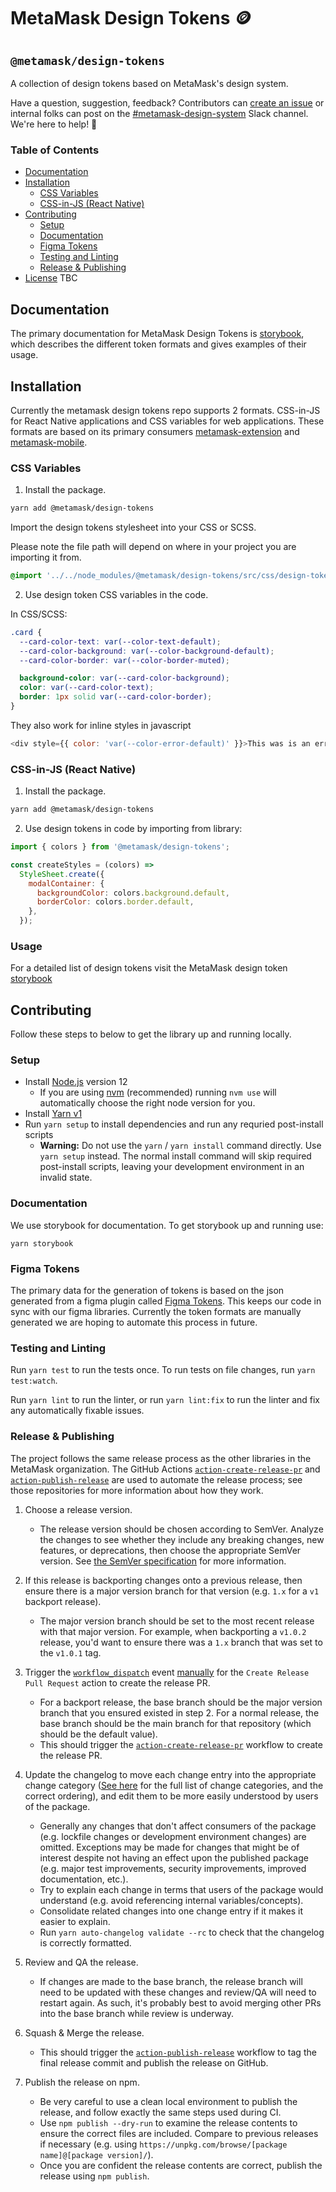 # MetaMask Design Tokens 🪙

## `@metamask/design-tokens`

A collection of design tokens based on MetaMask's design system.

Have a question, suggestion, feedback? Contributors can [create an issue](https://github.com/MetaMask/design-tokens/issues/new/choose) or internal folks can post on the [#metamask-design-system](https://consensys.slack.com/archives/C0354T27M5M) Slack channel. We're here to help! 💁

### Table of Contents

- [Documentation](#documentation)
- [Installation](#installation)
  - [CSS Variables](#css-variables)
  - [CSS-in-JS (React Native)](#css-in-js-react-native)
- [Contributing](#contributing)
  - [Setup](#setup)
  - [Documentation](#documentation)
  - [Figma Tokens](#figma-tokens)
  - [Testing and Linting](#testing-and-linting)
  - [Release & Publishing](#release-publishing)
- [License](#license) TBC

## Documentation

The primary documentation for MetaMask Design Tokens is [storybook](https://metamask.github.io/design-tokens), which describes the different token formats and gives examples of their usage.

## Installation

Currently the metamask design tokens repo supports 2 formats. CSS-in-JS for React Native applications and CSS variables for web applications. These formats are based on its primary consumers [metamask-extension](https://github.com/MetaMask/metamask-extension) and [metamask-mobile](https://github.com/MetaMask/metamask-mobile).

### CSS Variables

1. Install the package.

```sh
yarn add @metamask/design-tokens
```

Import the design tokens stylesheet into your CSS or SCSS.

Please note the file path will depend on where in your project you are importing it from.

```css
@import '../../node_modules/@metamask/design-tokens/src/css/design-tokens';
```

2. Use design token CSS variables in the code.

In CSS/SCSS:

```css
.card {
  --card-color-text: var(--color-text-default);
  --card-color-background: var(--color-background-default);
  --card-color-border: var(--color-border-muted);

  background-color: var(--card-color-background);
  color: var(--card-color-text);
  border: 1px solid var(--card-color-border);
}
```

They also work for inline styles in javascript

```js
<div style={{ color: 'var(--color-error-default)' }}>This was is an error</div>
```

### CSS-in-JS (React Native)

1. Install the package.

```sh
yarn add @metamask/design-tokens
```

2. Use design tokens in code by importing from library:

```js
import { colors } from '@metamask/design-tokens';

const createStyles = (colors) =>
  StyleSheet.create({
    modalContainer: {
      backgroundColor: colors.background.default,
      borderColor: colors.border.default,
    },
  });
```

### Usage

For a detailed list of design tokens visit the MetaMask design token [storybook](https://metamask.github.io/design-tokens)

## Contributing

Follow these steps to below to get the library up and running locally.

### Setup

- Install [Node.js](https://nodejs.org) version 12
  - If you are using [nvm](https://github.com/creationix/nvm#installation) (recommended) running `nvm use` will automatically choose the right node version for you.
- Install [Yarn v1](https://yarnpkg.com/en/docs/install)
- Run `yarn setup` to install dependencies and run any requried post-install scripts
  - **Warning:** Do not use the `yarn` / `yarn install` command directly. Use `yarn setup` instead. The normal install command will skip required post-install scripts, leaving your development environment in an invalid state.

### Documentation

We use storybook for documentation. To get storybook up and running use:

```
yarn storybook
```

### Figma Tokens

The primary data for the generation of tokens is based on the json generated from a figma plugin called [Figma Tokens](https://github.com/six7/figma-tokens). This keeps our code in sync with our figma libraries. Currently the token formats are manually generated we are hoping to automate this process in future.

### Testing and Linting

Run `yarn test` to run the tests once. To run tests on file changes, run `yarn test:watch`.

Run `yarn lint` to run the linter, or run `yarn lint:fix` to run the linter and fix any automatically fixable issues.

### Release & Publishing

The project follows the same release process as the other libraries in the MetaMask organization. The GitHub Actions [`action-create-release-pr`](https://github.com/MetaMask/action-create-release-pr) and [`action-publish-release`](https://github.com/MetaMask/action-publish-release) are used to automate the release process; see those repositories for more information about how they work.

1. Choose a release version.

   - The release version should be chosen according to SemVer. Analyze the changes to see whether they include any breaking changes, new features, or deprecations, then choose the appropriate SemVer version. See [the SemVer specification](https://semver.org/) for more information.

2. If this release is backporting changes onto a previous release, then ensure there is a major version branch for that version (e.g. `1.x` for a `v1` backport release).

   - The major version branch should be set to the most recent release with that major version. For example, when backporting a `v1.0.2` release, you'd want to ensure there was a `1.x` branch that was set to the `v1.0.1` tag.

3. Trigger the [`workflow_dispatch`](https://docs.github.com/en/actions/reference/events-that-trigger-workflows#workflow_dispatch) event [manually](https://docs.github.com/en/actions/managing-workflow-runs/manually-running-a-workflow) for the `Create Release Pull Request` action to create the release PR.

   - For a backport release, the base branch should be the major version branch that you ensured existed in step 2. For a normal release, the base branch should be the main branch for that repository (which should be the default value).
   - This should trigger the [`action-create-release-pr`](https://github.com/MetaMask/action-create-release-pr) workflow to create the release PR.

4. Update the changelog to move each change entry into the appropriate change category ([See here](https://keepachangelog.com/en/1.0.0/#types) for the full list of change categories, and the correct ordering), and edit them to be more easily understood by users of the package.

   - Generally any changes that don't affect consumers of the package (e.g. lockfile changes or development environment changes) are omitted. Exceptions may be made for changes that might be of interest despite not having an effect upon the published package (e.g. major test improvements, security improvements, improved documentation, etc.).
   - Try to explain each change in terms that users of the package would understand (e.g. avoid referencing internal variables/concepts).
   - Consolidate related changes into one change entry if it makes it easier to explain.
   - Run `yarn auto-changelog validate --rc` to check that the changelog is correctly formatted.

5. Review and QA the release.

   - If changes are made to the base branch, the release branch will need to be updated with these changes and review/QA will need to restart again. As such, it's probably best to avoid merging other PRs into the base branch while review is underway.

6. Squash & Merge the release.

   - This should trigger the [`action-publish-release`](https://github.com/MetaMask/action-publish-release) workflow to tag the final release commit and publish the release on GitHub.

7. Publish the release on npm.

   - Be very careful to use a clean local environment to publish the release, and follow exactly the same steps used during CI.
   - Use `npm publish --dry-run` to examine the release contents to ensure the correct files are included. Compare to previous releases if necessary (e.g. using `https://unpkg.com/browse/[package name]@[package version]/`).
   - Once you are confident the release contents are correct, publish the release using `npm publish`.
